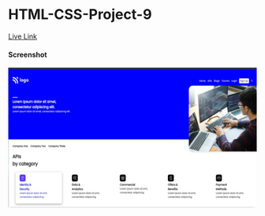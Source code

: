 # HTML-CSS-Project-9

[Live Link](https://html-proj-9.netlify.app/)

#### Screenshot
![](./screenshot/proj-9.png)